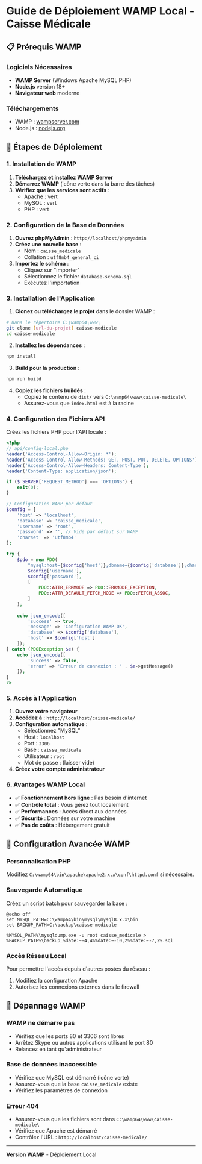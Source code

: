 
# Guide de Déploiement WAMP Local - Caisse Médicale

## 📋 Prérequis WAMP

### Logiciels Nécessaires
- **WAMP Server** (Windows Apache MySQL PHP)
- **Node.js** version 18+
- **Navigateur web** moderne

### Téléchargements
- WAMP : [wampserver.com](https://www.wampserver.com/)
- Node.js : [nodejs.org](https://nodejs.org/)

## 🚀 Étapes de Déploiement

### 1. Installation de WAMP

1. **Téléchargez et installez WAMP Server**
2. **Démarrez WAMP** (icône verte dans la barre des tâches)
3. **Vérifiez que les services sont actifs** :
   - Apache : vert
   - MySQL : vert
   - PHP : vert

### 2. Configuration de la Base de Données

1. **Ouvrez phpMyAdmin** : `http://localhost/phpmyadmin`
2. **Créez une nouvelle base** :
   - Nom : `caisse_medicale`
   - Collation : `utf8mb4_general_ci`
3. **Importez le schéma** :
   - Cliquez sur "Importer"
   - Sélectionnez le fichier `database-schema.sql`
   - Exécutez l'importation

### 3. Installation de l'Application

1. **Clonez ou téléchargez le projet** dans le dossier WAMP :
```bash
# Dans le répertoire C:\wamp64\www\
git clone [url-du-projet] caisse-medicale
cd caisse-medicale
```

2. **Installez les dépendances** :
```bash
npm install
```

3. **Build pour la production** :
```bash
npm run build
```

4. **Copiez les fichiers buildés** :
   - Copiez le contenu de `dist/` vers `C:\wamp64\www\caisse-medicale\`
   - Assurez-vous que `index.html` est à la racine

### 4. Configuration des Fichiers API

Créez les fichiers PHP pour l'API locale :

```php
<?php
// api/config-local.php
header('Access-Control-Allow-Origin: *');
header('Access-Control-Allow-Methods: GET, POST, PUT, DELETE, OPTIONS');
header('Access-Control-Allow-Headers: Content-Type');
header('Content-Type: application/json');

if ($_SERVER['REQUEST_METHOD'] === 'OPTIONS') {
    exit(0);
}

// Configuration WAMP par défaut
$config = [
    'host' => 'localhost',
    'database' => 'caisse_medicale',
    'username' => 'root',
    'password' => '', // Vide par défaut sur WAMP
    'charset' => 'utf8mb4'
];

try {
    $pdo = new PDO(
        "mysql:host={$config['host']};dbname={$config['database']};charset={$config['charset']}",
        $config['username'],
        $config['password'],
        [
            PDO::ATTR_ERRMODE => PDO::ERRMODE_EXCEPTION,
            PDO::ATTR_DEFAULT_FETCH_MODE => PDO::FETCH_ASSOC,
        ]
    );
    
    echo json_encode([
        'success' => true,
        'message' => 'Configuration WAMP OK',
        'database' => $config['database'],
        'host' => $config['host']
    ]);
} catch (PDOException $e) {
    echo json_encode([
        'success' => false,
        'error' => 'Erreur de connexion : ' . $e->getMessage()
    ]);
}
?>
```

### 5. Accès à l'Application

1. **Ouvrez votre navigateur**
2. **Accédez à** : `http://localhost/caisse-medicale/`
3. **Configuration automatique** :
   - Sélectionnez "MySQL"
   - Host : `localhost`
   - Port : `3306`
   - Base : `caisse_medicale`
   - Utilisateur : `root`
   - Mot de passe : (laisser vide)
4. **Créez votre compte administrateur**

### 6. Avantages WAMP Local

- ✅ **Fonctionnement hors ligne** : Pas besoin d'internet
- ✅ **Contrôle total** : Vous gérez tout localement
- ✅ **Performances** : Accès direct aux données
- ✅ **Sécurité** : Données sur votre machine
- ✅ **Pas de coûts** : Hébergement gratuit

## 🔧 Configuration Avancée WAMP

### Personnalisation PHP
Modifiez `C:\wamp64\bin\apache\apache2.x.x\conf\httpd.conf` si nécessaire.

### Sauvegarde Automatique
Créez un script batch pour sauvegarder la base :

```batch
@echo off
set MYSQL_PATH=C:\wamp64\bin\mysql\mysql8.x.x\bin
set BACKUP_PATH=C:\backup\caisse-medicale

%MYSQL_PATH%\mysqldump.exe -u root caisse_medicale > %BACKUP_PATH%\backup_%date:~-4,4%%date:~-10,2%%date:~-7,2%.sql
```

### Accès Réseau Local
Pour permettre l'accès depuis d'autres postes du réseau :
1. Modifiez la configuration Apache
2. Autorisez les connexions externes dans le firewall

## 🔧 Dépannage WAMP

### WAMP ne démarre pas
- Vérifiez que les ports 80 et 3306 sont libres
- Arrêtez Skype ou autres applications utilisant le port 80
- Relancez en tant qu'administrateur

### Base de données inaccessible
- Vérifiez que MySQL est démarré (icône verte)
- Assurez-vous que la base `caisse_medicale` existe
- Vérifiez les paramètres de connexion

### Erreur 404
- Assurez-vous que les fichiers sont dans `C:\wamp64\www\caisse-medicale\`
- Vérifiez que Apache est démarré
- Contrôlez l'URL : `http://localhost/caisse-medicale/`

---

**Version WAMP** - Déploiement Local
